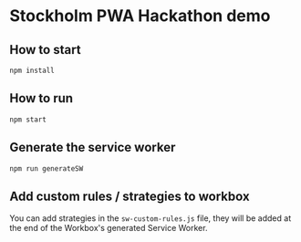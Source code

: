 # Stockholm PWA Hackathon demo

## How to start

```npm install```

## How to run

```npm start```

## Generate the service worker

```npm run generateSW```

## Add custom rules / strategies to workbox

You can add strategies in the ```sw-custom-rules.js``` file, they will be added at the end of the Workbox's generated Service Worker.




